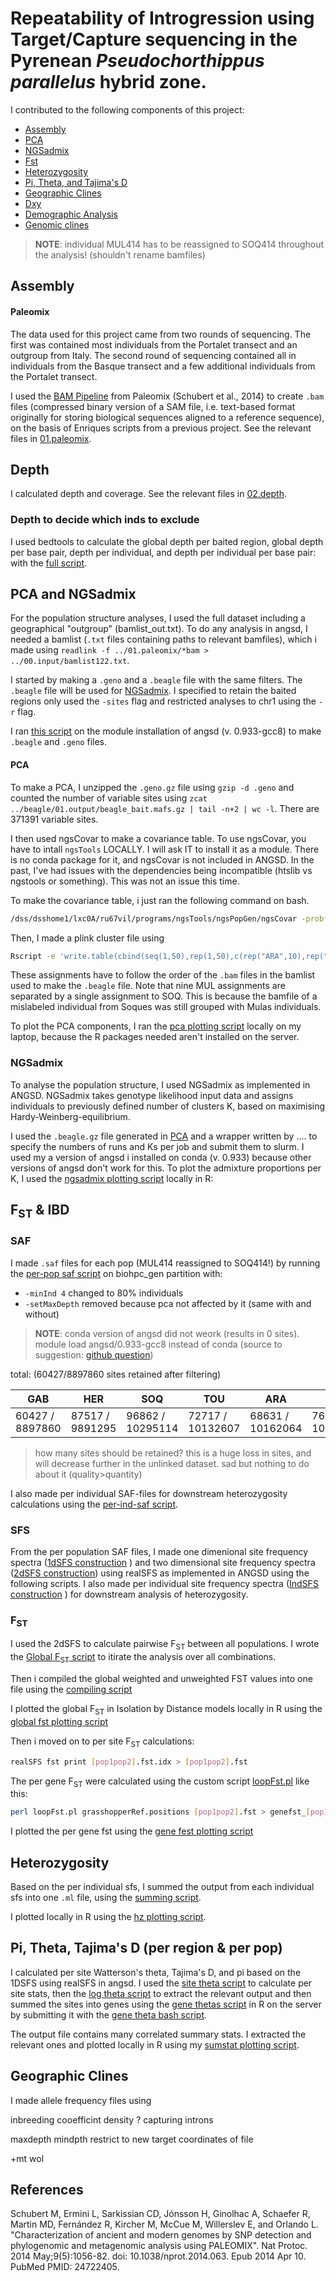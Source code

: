 # Repeatability of Introgression using Target/Capture sequencing in the Pyrenean <i>Pseudochorthippus parallelus</i> hybrid zone.

I contributed to the following components of this project: 
- [Assembly](/01.paleomix/)
- [PCA](/04.pca)
- [NGSadmix](/05.ngsadmix/)
- [Fst](/08.fst/)
- [Heterozygosity](/09.hz/)
- [Pi, Theta, and Tajima's D](/10.pi_theta_taj/)
- [Geographic Clines](/11.hzar/)
- [Dxy](/12.dxy/)
- [Demographic Analysis](/13.dadi/)
- [Genomic clines](/14.gghybrid)

> **NOTE**: individual MUL414 has to be reassigned to SOQ414 throughout the analysis! (shouldn't rename bamfiles)

## Assembly
#### Paleomix
The data used for this project came from two rounds of sequencing. The first was contained most individuals from the Portalet transect and an outgroup from Italy. The second round of sequencing contained all in individuals from the Basque transect and a few additional individuals from the Portalet transect.

I used the [BAM Pipeline](https://paleomix.readthedocs.io/en/stable/bam_pipeline/index.html) from Paleomix (Schubert et al., 2014) to create ``.bam`` files (compressed binary version of a SAM file, i.e. text-based format originally for storing biological sequences aligned to a reference sequence), on the basis of Enriques scripts from a previous project. See the relevant files in [01.paleomix](/01.paleomix/README.md).

## Depth

I calculated depth and coverage. See the relevant files in [02.depth](02.depth/).

### Depth to decide which inds to exclude 

I used bedtools to calculate the global depth per baited region, global depth per base pair, depth per individual, and depth per individual per base pair: with the [full script](02.depth/bedtools/full_script.sh).

## PCA and NGSadmix

For the population structure analyses, I used the full dataset including a geographical "outgroup" (bamlist_out.txt). To do any analysis in angsd, I needed a bamlist (`.txt` files containing paths to relevant bamfiles), which i made using `readlink -f ../01.paleomix/*bam > ../00.input/bamlist122.txt`.  

I started by making a `.geno` and a `.beagle` file with the same filters. The ``.beagle`` file will be used for [NGSadmix](#ngsadmix). I specified to retain the baited regions only used the `-sites` flag and restricted analyses to chr1 using the `-r` flag.

I ran [this script](03.beagle/beagle.sh) on the module installation of angsd (v. 0.933-gcc8) to make `.beagle` and `.geno` files.

#### PCA 

To make a PCA, I unzipped the `.geno.gz` file using `gzip -d .geno` and counted the number of variable sites using `zcat ../beagle/01.output/beagle_bait.mafs.gz | tail -n+2 | wc -l`. There are 371391 variable sites.

I then used ngsCovar to make a covariance table. To use ngsCovar, you have to intall `ngsTools` LOCALLY. I will ask IT to install it as a module. There is no conda package for it, and ngsCovar is not included in ANGSD. In the past, I've had issues with the dependencies being incompatible (htslib vs ngstools or something). This was not an issue this time.

To make the covariance table, i just ran the following command on bash.
```bash
/dss/dsshome1/lxc0A/ru67vil/programs/ngsTools/ngsPopGen/ngsCovar -probfile ../beagle/01.output/beagle_bait.geno -outfile beagle_bait.covar -nind 98 -nsites 371391 -call 0 -norm 0` 
```
Then, I made a plink cluster file using 

```bash
Rscript -e 'write.table(cbind(seq(1,50),rep(1,50),c(rep("ARA",10),rep("ESC",5),rep("FOR",8),rep("GAB",5),rep("HER",10),rep("LAN",10),rep("MUL",7),rep("SOQ",1),rep("MUL",2),rep("PAZ",10),rep("POR",10),rep("SOQ",10),rep("TOU",10))),row.names=F,col.names=c("FID","IID","CLUSTER"),sep ="\t",file="plink_bait98.clst",quote=F)'
```
These assignments have to follow the order of the ``.bam`` files in the bamlist used to make the ``.beagle`` file.
Note that nine MUL assignments are separated by a single assignment to SOQ. This is because the bamfile of a mislabeled individual from Soques was still grouped with Mulas individuals. 

To plot the PCA components, I ran the [pca plotting script](04.04.pca/bait_pca.R) locally on my laptop, because the R packages needed aren't installed on the server. 

### NGSadmix

To analyse the population structure, I used NGSadmix as implemented in ANGSD. NGSadmix takes genotype likelihood input data and assigns individuals to previously defined number of clusters K, based on maximising Hardy-Weinberg-equilibrium. 

I used the ``.beagle.gz`` file generated in [PCA](#pca) and a wrapper written by .... to specify the numbers of runs and Ks per job and submit them to slurm. I used my a version of angsd i installed on conda (v. 0.933) because other versions of angsd don't work for this.
To plot the admixture proportions per K, I used the [ngsadmix plotting script](05.ngsadmix/ngsadmix.R) locally in R:

## F<sub>ST</sub> & IBD

### SAF
I made ``.saf`` files for each pop (MUL414 reassigned to SOQ414!) by running the [per-pop saf script](06.saf/SAF_all_pop.sh) on biohpc_gen partition with: 
- `-minInd 4` changed to 80% individuals
- `-setMaxDepth` removed because pca not affected by it (same with and without)

> **NOTE**: conda version of angsd did not weork (results in 0 sites). module load angsd/0.933-gcc8 instead of conda (source to suggestion: [github question](https://github.com/ANGSD/angsd/issues/385))

total: (60427/8897860 sites retained after filtering)

GAB | HER | SOQ | TOU | ARA | POR | MUL | FOR | PAZ | LAN | ESC
----|-----|-----|-----|-----|-----|-----|-----|-----|-----|-----|
60427 / 8897860 | 87517 / 9891295 | 96862 / 10295114 | 72717 / 10132607 | 68631 / 10162064 | 76725 / 10385723 | 78271 / 10070649 | 55741 / 9846189 | 55181 / 10038083 | 62874 / 10168991 | 48222 / 9022308

> how many sites should be retained?
> this is a huge loss in sites, and will decrease further in the unlinked dataset. sad but nothing to do about it (quality>quantity)

I also made per individual SAF-files for downstream heterozygosity calculations using the [per-ind-saf script](06.saf/SAF_all_ind.sh).

### SFS
From the per population SAF files, I made one dimenional site frequency spectra ([1dSFS construction](07.sfs/1DSFS_all.sh) ) and two dimensional site frequency spectra ([2dSFS construction](07.sfs/2DSFS_all.sh)) using realSFS as implemented in ANGSD using the following scripts. I also made per individual site frequency spectra ([IndSFS construction](07.sfs/indSFS_all.sh) ) for downstream analysis of heterozygosity.

### F<sub>ST</sub>
I used the 2dSFS to calculate pairwise F<sub>ST</sub> between all populations. I wrote the [Global F<sub>ST</sub> script](08.fst/FST_global_all.sh) to itirate the analysis over all combinations. 

Then i compiled the global weighted and unweighted FST values into one file using the [compiling script](08.fst/compile_FST_global_all.sh)

I plotted the global F<sub>ST</sub> in Isolation by Distance models locally in R using the [global fst plotting script](08.fst/fst.R)

Then i moved on to per site F<sub>ST</sub> calculations: 
```bash
realSFS fst print [pop1pop2].fst.idx > [pop1pop2].fst
```

The per gene F<sub>ST</sub> were calculated using the custom script [loopFst.pl](08.fst/loopFst.pl) like this:
```bash
perl loopFst.pl grasshopperRef.positions [pop1pop2].fst > genefst_[pop1pop2]
```
I plotted the per gene fst using the [gene fest plotting script](08.fst/plot_gene_fst.R)

## Heterozygosity
Based on the per individual sfs, I summed the output from each individual sfs into one `.ml` file, using the [summing script](09.hz/sum_indSFS.sh).

I plotted locally in R using the [hz plotting script](09.hz/hz.R).

## Pi, Theta, Tajima's D (per region & per pop)
I calculated per site Watterson's theta, Tajima's D, and pi based on the 1DSFS using realSFS in angsd. I used the [site theta script](10.pi_theta_taj/site_thetas_all.sh) to calculate per site stats, then the [log theta script](10.pi_theta_taj/logthetas_all.sh) to extract the relevant output and then summed the sites into genes using the [gene thetas script](10.pi_theta_taj/gene_thetas.R) in R on the server by submitting it with the [gene theta bash script](10.pi_theta_taj/gene_thetas.sh). 

The output file contains many correlated summary stats. I extracted the relevant ones and plotted locally in R using my [sumstat plotting script](10.pi_theta_taj/plot_gene_theta.R).

## Geographic Clines 
I made allele frequency files using 

inbreeding cooefficint density ?
capturing introns

maxdepth
mindpth
restrict to new target coordinates of file

+mt wol

## References 
Schubert M, Ermini L, Sarkissian CD, Jónsson H, Ginolhac A, Schaefer R, Martin MD, Fernández R, Kircher M, McCue M, Willerslev E, and Orlando L. "Characterization of ancient and modern genomes by SNP detection and phylogenomic and metagenomic analysis using PALEOMIX". Nat Protoc. 2014 May;9(5):1056-82. doi: 10.1038/nprot.2014.063. Epub 2014 Apr 10. PubMed PMID: 24722405.